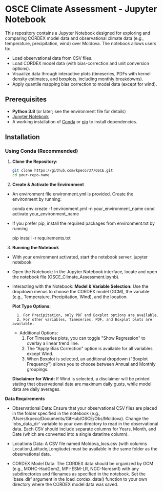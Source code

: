 # OSCE Climate Assessment - Jupyter Notebook

This repository contains a Jupyter Notebook designed for exploring and comparing CORDEX model data and observational climate data (e.g., temperature, precipitation, wind) over Moldova. The notebook allows users to:
- Load observational data from CSV files.
- Load CORDEX model data (with bias-correction and unit conversion options).
- Visualize data through interactive plots (timeseries, PDFs with kernel density estimates, and boxplots, including monthly breakdowns).
- Apply quantile mapping bias correction to model data (except for wind).

## Prerequisites

- **Python 3.8** (or later; see the environment file for details)
- [Jupyter Notebook](https://jupyter.org/)
- A working installation of [Conda](https://docs.conda.io/en/latest/) or [pip](https://pip.pypa.io/en/stable/) to install dependencies.

## Installation

### Using Conda (Recommended)

1. **Clone the Repository:**

   ```bash
   git clone https://github.com/kpeco737/OSCE.git
   cd your-repo-name

2. **Create & Activate the Environment**
- An environment file environment.yml is provided. Create the environment by running:

    conda env create -f environment.yml -n your_environment_name
    cond activate your_environment_name

- If you prefer pip, install the required packages from environment.txt by running

    pip install -r requirements.txt

3. **Running the Notebook**

- With your environment activated, start the notebook server:
    jupyter notebook

- Open the Notebook:
    In the Jupyter Notebook interface, locate and open the notebook file (OSCE_Climate_Assessment.ipynb).

- Interacting with the Notebook:
    **Model & Variable Selection:**
    Use the dropdown menus to choose the CORDEX model (GCM), the variable (e.g., Temperature, Precipitation, Wind), and the location.

    **Plot Type Options:**

        1. For Precipitation, only PDF and Boxplot options are available.
        2. For other variables, Timeseries, PDF, and Boxplot plots are available.

    - Additional Options:
        1. For Timeseries plots, you can toggle "Show Regression" to overlay a linear trend line.
        2. The "Apply Bias Correction" option is available for all variables except Wind.
        3. When Boxplot is selected, an additional dropdown ("Boxplot Frequency") allows you to choose between Annual and Monthly groupings.

    **Disclaimer for Wind:**
    If Wind is selected, a disclaimer will be printed stating that observational data are maximum daily gusts, while model data are daily averages.

**Data Requirements**
- Observational Data:
    Ensure that your observational CSV files are placed in the folder specified in the notebook (e.g., /Users/kpeco/Documents/GitHub/OSCE/Obs/Moldova). Change the 'obs_data_dir' variable to your own directory to read in the observational data. Each CSV should include separate columns for Years, Month, and Date (which are converted into a single datetime column).

- Locations Data:
    A CSV file named Moldova_locs.csv (with columns Location,Latitude,Longitude) must be available in the same folder as the observational data.

- CORDEX Model Data:
    The CORDEX data should be organized by GCM (e.g., MOHC-HadGem2, MPI-ESM-LR, NCC-Noresm1) with any subdirectories and filenames as specified in the notebook. Set the 'base_dir' argument in the load_cordex_data() function to your own directory where the CORDEX model data was saved.